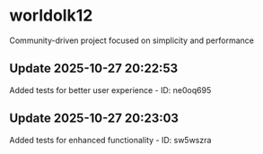 # worldolk12
Community-driven project focused on simplicity and performance

## Update 2025-10-27 20:22:53
Added tests for better user experience - ID: ne0oq695


## Update 2025-10-27 20:23:03
Added tests for enhanced functionality - ID: sw5wszra

